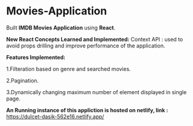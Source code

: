 # Movies-Application
Built **IMDB Movies Application** using **React**.


**New React Concepts Learned and Implemented:**
 Context API : used to avoid props drilling and improve performance of the application.



**Features Implemented:**

1.Filteration based on genre and searched movies.

2.Pagination.

3.Dynamically changing maximum number of element displayed in single page.


**An Running instance of this appliction is hosted on netlify, link :** https://dulcet-dasik-562e16.netlify.app/ 




